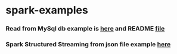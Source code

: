 # spark-examples

### Read from MySql db example is [here](src/main/java/org/example/jdbc/ReadFromJDBCExample.java) and README [file](src/main/java/org/example/jdbc/resources/README.md)
### Spark Structured Streaming from json file example [here](src/main/java/org/example/file_streaming/StructuredStreamingFromFileExample.java)